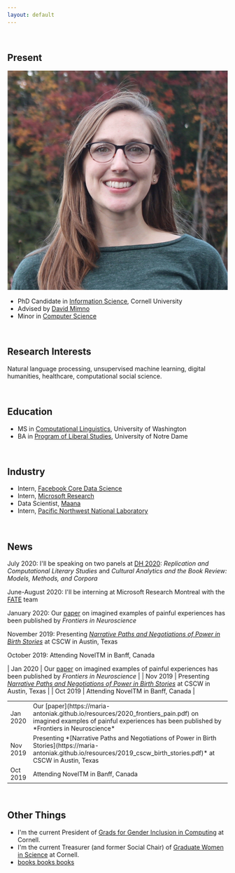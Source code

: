 ```yaml
---
layout: default
---
```


<br>

<!-- ## Hello! -->

<!-- <img class="profile-picture" src="me.jpg"> -->

<!-- I'm an [Information Science](http://infosci.cornell.edu/) PhD student at Cornell University working in natural language processing. My advisor is [David Mimno](https://mimno.infosci.cornell.edu/).

I have a master's degree in computational linguistics from the University of Washington, where I was advised by [Fei Xia](http://faculty.washington.edu/fxia/), and I've worked at organizations like [Microsoft](https://www.microsoft.com/en-us/research/project/empowermd/), [Pacific Northwest National Laboratory](https://www.pnl.gov/) (PNNL), and [Maana](https://www.maana.io/), a data analytics startup. -->

<!-- ## Research Interests

My research is in natural language processing and machine learning. I'm interested in unsupervised and semi-supervised techniques, such as word embeddings and topic modeling. I study how these techniques can be used to explore new datasets, ranging from social media to literature to medical data. I'm especially interested in questions about narrative and semantic similarity.

<br> -->

## Present

<img class="profile-picture" src="me.png">

<!-- I'm a PhD candidate in [Information Science](http://infosci.cornell.edu/) at Cornell University, advised by [David Mimno](https://mimno.infosci.cornell.edu/). I have an master's degree in [Computational Linguistics](https://www.compling.uw.edu/) from the University of Washington and have worked as a data scientist and research intern at places like [Microsoft Research](https://www.microsoft.com/en-us/research/), [Facebook Core Data Science](https://research.fb.com/core-data-science/), and [Pacific Northwest National Laboratory](https://www.pnl.gov/).

My research explores unsupervised models for representing complex subjective experiences communicated through text. I'm interested in re-evaluating traditional NLP models for socially-specific datasets and in applying these models to the study of stories, self-portrayal, and sensemaking in literary and healthcare communities. -->

* PhD Candidate in [Information Science](http://infosci.cornell.edu/), Cornell University
* Advised by [David Mimno](https://mimno.infosci.cornell.edu/)  
* Minor in [Computer Science](https://www.cs.cornell.edu/)

<br>

## Research Interests

Natural language processing, unsupervised machine learning, digital humanities, healthcare, computational social science.

<br>

## Education

* MS in [Computational Linguistics](https://www.compling.uw.edu/), University of Washington  
* BA in [Program of Liberal Studies](https://pls.nd.edu/), University of Notre Dame

<br>

## Industry

* Intern, [Facebook Core Data Science](https://research.fb.com/core-data-science/)  
* Intern, [Microsoft Research](https://www.microsoft.com/en-us/research/)
* Data Scientist, [Maana](https://www.maana.io/)
* Intern, [Pacific Northwest National Laboratory](https://www.pnl.gov/)

<br>

## News

July 2020: I'll be speaking on two panels at [DH 2020](https://dh2020.adho.org/): *Replication and Computational Literary Studies* and *Cultural Analytics and the Book Review: Models, Methods, and Corpora*

June-August 2020: I'll be interning at Microsoft Research Montreal with the [FATE](https://www.microsoft.com/en-us/research/group/fate/) team

January 2020: Our [paper](https://maria-antoniak.github.io/resources/2020_frontiers_pain.pdf) on imagined examples of painful experiences has been published by *Frontiers in Neuroscience*

November 2019: Presenting *[Narrative Paths and Negotiations of Power in Birth Stories](https://maria-antoniak.github.io/resources/2019_cscw_birth_stories.pdf)* at CSCW in Austin, Texas

October 2019: Attending NovelTM in Banff, Canada

| Jan 2020 | Our [paper](https://maria-antoniak.github.io/resources/2020_frontiers_pain.pdf) on imagined examples of painful experiences has been published by *Frontiers in Neuroscience* | 
| Nov 2019 | Presenting *[Narrative Paths and Negotiations of Power in Birth Stories](https://maria-antoniak.github.io/resources/2019_cscw_birth_stories.pdf)* at CSCW in Austin, Texas | 
| Oct 2019 | Attending NovelTM in Banff, Canada | 

<table style="width:100%">
  <tr>
    <td>Jan 2020</td>
    <td>Our [paper](https://maria-antoniak.github.io/resources/2020_frontiers_pain.pdf) on imagined examples of painful experiences has been published by *Frontiers in Neuroscience*</td>
  </tr>
  <tr>
    <td>Nov 2019</td>
    <td>Presenting *[Narrative Paths and Negotiations of Power in Birth Stories](https://maria-antoniak.github.io/resources/2019_cscw_birth_stories.pdf)* at CSCW in Austin, Texas</td>
  </tr>
  <tr>
    <td>Oct 2019</td>
    <td>Attending NovelTM in Banff, Canada</td>
  </tr>
</table>


<br>

<!-- ## Teaching

Fall 2019: TA for INFO 3350/6350: [Text Mining for History & Literature](https://mimno.infosci.cornell.edu/info3350/)

Spring 2019: TA for [INFO 3300: Data-driven Web Applications](http://jeffrz.com/info3300/)  
  
Spring 2017: TA for [INFO 3300: Data-driven Web Applications](https://mimno.infosci.cornell.edu/info3300/)

<br> -->

## Other Things

* I'm the current President of [Grads for Gender Inclusion in Computing](https://gsgic.org/) at Cornell. 
* I'm the current Treasurer (and former Social Chair) of [Graduate Women in Science](https://gwiscornell.wordpress.com/) at Cornell.
* [books books books](https://maria-antoniak.github.io/reading)


<br><br>

